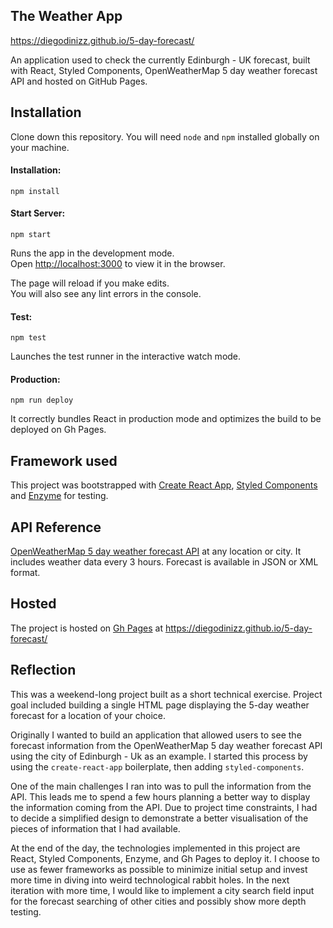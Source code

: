 ## The Weather App
https://diegodinizz.github.io/5-day-forecast/

An application used to check the currently Edinburgh - UK forecast, built with React, Styled Components, OpenWeatherMap 5 day weather forecast API and hosted on GitHub Pages.

## Installation

Clone down this repository. You will need `node` and `npm` installed globally on your machine.

#### Installation:

`npm install`

#### Start Server:

`npm start`

Runs the app in the development mode.<br />
Open [http://localhost:3000](http://localhost:3000) to view it in the browser.

The page will reload if you make edits.<br />
You will also see any lint errors in the console.

#### Test:

`npm test`

 Launches the test runner in the interactive watch mode.<br />

#### Production:

`npm run deploy`

It correctly bundles React in production mode and optimizes the build to be deployed on Gh Pages.

## Framework used

This project was bootstrapped with [Create React App](https://github.com/facebook/create-react-app), [Styled Components](https://github.com/styled-components/styled-components) and [Enzyme](https://enzymejs.github.io/enzyme/) for testing. 

## API Reference

[OpenWeatherMap 5 day weather forecast API](http://openweathermap.org/forecast5) at any location or city. It includes weather data every 3 hours. Forecast is available in JSON or XML format.

## Hosted

The project is hosted on [Gh Pages](https://pages.github.com) at https://diegodinizz.github.io/5-day-forecast/

## Reflection

This was a weekend-long project built as a short technical exercise. Project goal included building a single HTML page displaying the 5-day weather forecast for a location of your choice.  

Originally I wanted to build an application that allowed users to see the forecast information from the OpenWeatherMap 5 day weather forecast API using the city of Edinburgh - Uk as an example. I started this process by using the `create-react-app` boilerplate, then adding `styled-components`.  

One of the main challenges I ran into was to pull the information from the API. This leads me to spend a few hours planning a better way to display the information coming from the API. Due to project time constraints, I had to decide a simplified design to demonstrate a better visualisation of the pieces of information that I had available.

At the end of the day, the technologies implemented in this project are React, Styled Components, Enzyme, and Gh Pages to deploy it. I choose to use as fewer frameworks as possible to minimize initial setup and invest more time in diving into weird technological rabbit holes. In the next iteration with more time, I would like to implement a city search field input for the forecast searching of other cities and possibly show more depth testing.

